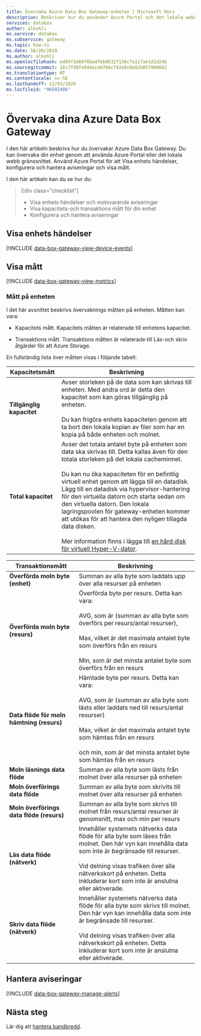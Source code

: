 ```yaml
---
title: Övervaka Azure Data Box Gateway-enheten | Microsoft Docs
description: Beskriver hur du använder Azure Portal och det lokala webb gränssnittet för att övervaka din Azure Data Box Gateway.
services: databox
author: alkohli
ms.service: databox
ms.subservice: gateway
ms.topic: how-to
ms.date: 10/20/2020
ms.author: alkohli
ms.openlocfilehash: ed05f3d60f8ba4fbb06327136c7a117ae1d1d2db
ms.sourcegitcommit: 16c7fd8fe944ece07b6cf42a9c0e82b057900662
ms.translationtype: MT
ms.contentlocale: sv-SE
ms.lasthandoff: 12/03/2020
ms.locfileid: "96582486"
---
```

# <a name="monitor-your-azure-data-box-gateway"></a>Övervaka dina Azure Data Box Gateway

I den här artikeln beskrivs hur du övervakar Azure Data Box Gateway. Du kan övervaka din enhet genom att använda Azure Portal eller det lokala webb gränssnittet. Använd Azure Portal för att Visa enhets händelser, konfigurera och hantera aviseringar och visa mått.

I den här artikeln kan du se hur du:

> [!div class="checklist"]
>
> * Visa enhets händelser och motsvarande aviseringar
> * Visa kapacitets-och transaktions mått för din enhet
> * Konfigurera och hantera aviseringar

## <a name="view-device-events"></a>Visa enhets händelser

[!INCLUDE [data-box-gateway-view-device-events](../../includes/data-box-gateway-view-device-events.md)]

## <a name="view-metrics"></a>Visa mått

[!INCLUDE [data-box-gateway-view-metrics](../../includes/data-box-gateway-view-metrics.md)]

### <a name="metrics-on-your-device"></a>Mått på enheten

I det här avsnittet beskrivs övervaknings måtten på enheten. Måtten kan vara:

* Kapacitets mått. Kapacitets måtten är relaterade till enhetens kapacitet.

* Transaktions mått. Transaktions måtten är relaterade till Läs-och skriv åtgärder för att Azure Storage.

En fullständig lista över måtten visas i följande tabell:

|Kapacitetsmått                     |Beskrivning  |
|-------------------------------------|-------------|
|**Tillgänglig kapacitet**               | Avser storleken på de data som kan skrivas till enheten. Med andra ord är detta den kapacitet som kan göras tillgänglig på enheten. <br></br>Du kan frigöra enhets kapaciteten genom att ta bort den lokala kopian av filer som har en kopia på både enheten och molnet.        |
|**Total kapacitet**                   | Avser det totala antalet byte på enheten som data ska skrivas till. Detta kallas även för den totala storleken på det lokala cacheminnet. <br></br> Du kan nu öka kapaciteten för en befintlig virtuell enhet genom att lägga till en datadisk. Lägg till en datadisk via hypervisor-hantering för den virtuella datorn och starta sedan om den virtuella datorn. Den lokala lagringspoolen för gateway-enheten kommer att utökas för att hantera den nyligen tillagda data disken. <br></br>Mer information finns i lägga till [en hård disk för virtuell Hyper-V-dator](https://www.youtube.com/watch?v=EWdqUw9tTe4). |

|Transaktionsmått              | Beskrivning         |
|-------------------------------------|---------|
|**Överförda moln byte (enhet)**    | Summan av alla byte som laddats upp över alla resurser på enheten        |
|**Överförda moln byte (resurs)**     | Överförda byte per resurs. Detta kan vara: <br></br> AVG, som är (summan av alla byte som överförs per resurs/antal resurser),  <br></br>Max, vilket är det maximala antalet byte som överförs från en resurs <br></br>Min, som är det minsta antalet byte som överförs från en resurs      |
|**Data flöde för moln hämtning (resurs)**| Hämtade byte per resurs. Detta kan vara: <br></br> AVG, som är (summan av alla byte som lästs eller laddats ned till resurs/antal resurser) <br></br> Max, vilket är det maximala antalet byte som hämtas från en resurs<br></br> och min, som är det minsta antalet byte som hämtas från en resurs  |
|**Moln läsnings data flöde**            | Summan av alla byte som lästs från molnet över alla resurser på enheten     |
|**Moln överförings data flöde**          | Summan av alla byte som skrivits till molnet över alla resurser på enheten     |
|**Moln överförings data flöde (resurs)**  | Summan av alla byte som skrivs till molnet från resurs/antal resurser är genomsnitt, max och min per resurs      |
|**Läs data flöde (nätverk)**           | Innehåller systemets nätverks data flöde för alla byte som läses från molnet. Den här vyn kan innehålla data som inte är begränsade till resurser. <br></br>Vid delning visas trafiken över alla nätverkskort på enheten. Detta inkluderar kort som inte är anslutna eller aktiverade.      |
|**Skriv data flöde (nätverk)**       | Innehåller systemets nätverks data flöde för alla byte som skrivs till molnet. Den här vyn kan innehålla data som inte är begränsade till resurser. <br></br>Vid delning visas trafiken över alla nätverkskort på enheten. Detta inkluderar kort som inte är anslutna eller aktiverade.          |

## <a name="manage-alerts"></a>Hantera aviseringar

[!INCLUDE [data-box-gateway-manage-alerts](../../includes/data-box-gateway-manage-alerts.md)]

## <a name="next-steps"></a>Nästa steg

Lär dig att [hantera bandbredd](data-box-gateway-manage-bandwidth-schedules.md).
